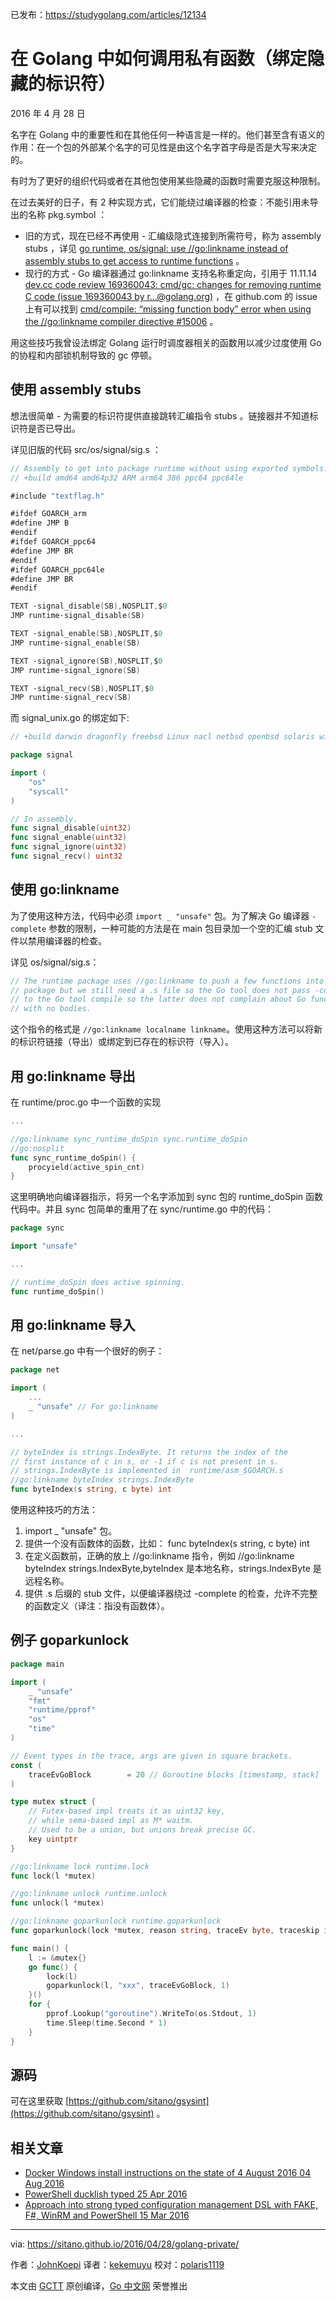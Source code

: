 已发布：https://studygolang.com/articles/12134

# 在 Golang 中如何调用私有函数（绑定隐藏的标识符）

2016 年 4 月 28 日

名字在 Golang 中的重要性和在其他任何一种语言是一样的。他们甚至含有语义的作用：在一个包的外部某个名字的可见性是由这个名字首字母是否是大写来决定的。

有时为了更好的组织代码或者在其他包使用某些隐藏的函数时需要克服这种限制。

在过去美好的日子，有 2 种实现方式，它们能绕过编译器的检查：不能引用未导出的名称 pkg.symbol ：

- 旧的方式，现在已经不再使用 - 汇编级隐式连接到所需符号，称为 assembly stubs ，详见 [go runtime, os/signal: use //go:linkname instead of assembly stubs to get access to runtime functions](https://groups.google.com/forum/#!topic/golang-codereviews/J0HK9GLc76M) 。
- 现行的方式 - Go 编译器通过 go:linkname 支持名称重定向，引用于 11.11.14 [ dev.cc code review 169360043: cmd/gc: changes for removing runtime C code (issue 169360043 by r…@golang.org)](https://groups.google.com/forum/#!topic/golang-codereviews/5Ps_El_RpNE) ，在 github.com 的 issue 上有可以找到 [ cmd/compile: “missing function body” error when using the //go:linkname compiler directive #15006](https://github.com/golang/go/issues/15006) 。

用这些技巧我曾设法绑定 Golang 运行时调度器相关的函数用以减少过度使用 Go 的协程和内部锁机制导致的 gc 停顿。

## 使用 assembly stubs

想法很简单 - 为需要的标识符提供直接跳转汇编指令 stubs 。链接器并不知道标识符是否已导出。

详见旧版的代码 src/os/signal/sig.s ：

```go
// Assembly to get into package runtime without using exported symbols.
// +build amd64 amd64p32 ARM arm64 386 ppc64 ppc64le

#include "textflag.h"

#ifdef GOARCH_arm
#define JMP B
#endif
#ifdef GOARCH_ppc64
#define JMP BR
#endif
#ifdef GOARCH_ppc64le
#define JMP BR
#endif

TEXT ·signal_disable(SB),NOSPLIT,$0
JMP runtime·signal_disable(SB)

TEXT ·signal_enable(SB),NOSPLIT,$0
JMP runtime·signal_enable(SB)

TEXT ·signal_ignore(SB),NOSPLIT,$0
JMP runtime·signal_ignore(SB)

TEXT ·signal_recv(SB),NOSPLIT,$0
JMP runtime·signal_recv(SB)
```

而 signal_unix.go 的绑定如下:

```go
// +build darwin dragonfly freebsd Linux nacl netbsd openbsd solaris windows

package signal

import (
	"os"
	"syscall"
)

// In assembly.
func signal_disable(uint32)
func signal_enable(uint32)
func signal_ignore(uint32)
func signal_recv() uint32
```

## 使用 go:linkname

为了使用这种方法，代码中必须 `import _ "unsafe"` 包。为了解决 Go 编译器 `-complete` 参数的限制，一种可能的方法是在 main 包目录加一个空的汇编 stub 文件以禁用编译器的检查。

详见 os/signal/sig.s：

```go
// The runtime package uses //go:linkname to push a few functions into this
// package but we still need a .s file so the Go tool does not pass -complete
// to the Go tool compile so the latter does not complain about Go functions
// with no bodies.
```

这个指令的格式是 `//go:linkname localname linkname`。使用这种方法可以将新的标识符链接（导出）或绑定到已存在的标识符（导入）。

## 用 go:linkname 导出

在 runtime/proc.go 中一个函数的实现

```go
...

//go:linkname sync_runtime_doSpin sync.runtime_doSpin
//go:nosplit
func sync_runtime_doSpin() {
	procyield(active_spin_cnt)
}
```

这里明确地向编译器指示，将另一个名字添加到 sync 包的 runtime_doSpin 函数代码中。并且 sync 包简单的重用了在 sync/runtime.go 中的代码：

```go
package sync

import "unsafe"

...

// runtime_doSpin does active spinning.
func runtime_doSpin()
```

## 用 go:linkname 导入

在 net/parse.go 中有一个很好的例子：

```go
package net

import (
	...
	_ "unsafe" // For go:linkname
)

...

// byteIndex is strings.IndexByte. It returns the index of the
// first instance of c in s, or -1 if c is not present in s.
// strings.IndexByte is implemented in  runtime/asm_$GOARCH.s
//go:linkname byteIndex strings.IndexByte
func byteIndex(s string, c byte) int
```

使用这种技巧的方法：

1. import _ "unsafe" 包。
2. 提供一个没有函数体的函数，比如： func byteIndex(s string, c byte) int
3. 在定义函数前，正确的放上 //go:linkname 指令，例如 //go:linkname byteIndex strings.IndexByte,byteIndex 是本地名称，strings.IndexByte 是远程名称。
4. 提供 .s 后缀的 stub 文件，以便编译器绕过 -complete 的检查，允许不完整的函数定义（译注：指没有函数体）。

## 例子 goparkunlock

```go
package main

import (
	_ "unsafe"
	"fmt"
	"runtime/pprof"
	"os"
	"time"
)

// Event types in the trace, args are given in square brackets.
const (
	traceEvGoBlock        = 20 // Goroutine blocks [timestamp, stack]
)

type mutex struct {
	// Futex-based impl treats it as uint32 key,
	// while sema-based impl as M* waitm.
	// Used to be a union, but unions break precise GC.
	key uintptr
}

//go:linkname lock runtime.lock
func lock(l *mutex)

//go:linkname unlock runtime.unlock
func unlock(l *mutex)

//go:linkname goparkunlock runtime.goparkunlock
func goparkunlock(lock *mutex, reason string, traceEv byte, traceskip int)

func main() {
	l := &mutex{}
	go func() {
		lock(l)
		goparkunlock(l, "xxx", traceEvGoBlock, 1)
	}()
	for {
		pprof.Lookup("goroutine").WriteTo(os.Stdout, 1)
		time.Sleep(time.Second * 1)
	}
}
```

## 源码

可在这里获取 [https://github.com/sitano/gsysint](https://github.com/sitano/gsysint) 。

## 相关文章

- [Docker Windows install instructions on the state of 4 August 2016 04 Aug 2016](https://sitano.github.io/2016/08/04/docker-win/)
- [PowerShell ducklish typed 25 Apr 2016](https://sitano.github.io/2016/04/25/powershell-ducklish/)
- [Approach into strong typed configuration management DSL with FAKE, F#, WinRM and PowerShell 15 Mar 2016](https://sitano.github.io/2016/03/15/powershell-winrm-fake/)

---

via: https://sitano.github.io/2016/04/28/golang-private/

作者：[JohnKoepi](https://twitter.com/JohnKoepi)
译者：[kekemuyu](https://github.com/kekemuyu)
校对：[polaris1119](https://github.com/polaris1119)

本文由 [GCTT](https://github.com/studygolang/GCTT) 原创编译，[Go 中文网](https://studygolang.com/) 荣誉推出
